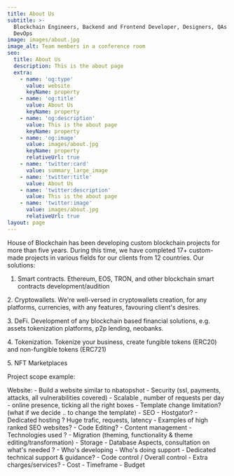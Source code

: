 ```yaml
---
title: About Us
subtitle: >-
  Blockchain Engineers, Backend and Frontend Developer, Designers, QAs and
  DevOps
image: images/about.jpg
image_alt: Team members in a conference room
seo:
  title: About Us
  description: This is the about page
  extra:
    - name: 'og:type'
      value: website
      keyName: property
    - name: 'og:title'
      value: About Us
      keyName: property
    - name: 'og:description'
      value: This is the about page
      keyName: property
    - name: 'og:image'
      value: images/about.jpg
      keyName: property
      relativeUrl: true
    - name: 'twitter:card'
      value: summary_large_image
    - name: 'twitter:title'
      value: About Us
    - name: 'twitter:description'
      value: This is the about page
    - name: 'twitter:image'
      value: images/about.jpg
      relativeUrl: true
layout: page
---
```

House of Blockchain has been developing custom blockchain projects for more than five years. During this time, we have completed 17+ custom-made projects in various fields for our clients from 12 countries. Our solutions:

1.  Smart contracts. Ethereum, EOS, TRON, and other blockchain smart contracts development/audition

2\. Cryptowallets. We're well-versed in cryptowallets creation, for any platforms, currencies, with any features, favouring client's desires.

3\. DeFi. Development of any blockchain based financial solutions, e.g. assets tokenization platforms, p2p lending, neobanks.

4\. Tokenization. Tokenize your business, create fungible tokens (ERC20) and non-fungible tokens (ERC721)

5\. NFT Marketplaces 

Project scope example:

Website:
\- Build a website similar to nbatopshot
\- Security (ssl, payments, attacks, all vulnerabilities covered)
\- Scalable , number of requests per day
\- online presence, ticking all the right boxes
\- Template change limitation? (what if we decide .. to change the template)
\- SEO
\- Hostgator?
\- Dedicated hosting ? Huge trafic, requests, latency
\- Examples of high ranked SEO websites?
\- Code Editing?
\- Content management
\- Technologies used ?
\- Migration (theming, functionality & theme editing/transformation)
\- Storage
\- Database Aspects, consultation on what's needed ?
\- Who's developing
\- Who's doing support
\- Dedicated technical support & guidance?
\- Code control / Overall control
\- Extra charges/services?
\- Cost
\- Timeframe
\- Budget




